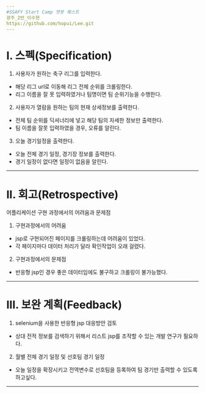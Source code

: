 ```yaml
---
#SSAFY Start Camp 챗봇 퀘스트
광주_2반_이수현  
https://github.com/hopui/Lee.git
---
```

# I. 스펙(Specification)
1. 사용자가 원하는 축구 리그를 입력한다.
* 해당 리그 url로 이동해 리그 전체 순위를 크롤링한다.
* 리그 이름을 잘 못 입력하였거나 팀명이면 팀 순위기능을 수행한다.
2. 사용자가 열람을 원하는 팀의 현재 상세정보를 출력한다.
* 전체 팀 순위를 딕셔너리에 넣고 해당 팀의 자세한 정보만 출력한다.
* 팀 이름을 잘못 입력하였을 경우, 오류를 알린다.
3. 오늘 경기일정을 출력한다.
* 오늘 전체 경기 일정, 경기장 정보를 출력한다.
* 경기 일정이 없다면 일정이 없음을 알린다.
---
# II. 회고(Retrospective)
어플리케이션 구현 과정에서의 어려움과 문제점
1. 구현과정에서의 어려움
* jsp로 구현되어진 페이지를 크롤링하는데 어려움이 있었다.
* 각 페이지마다 데이터 처리가 달라 확인작업이 오래 걸렸다.
2. 구현과정에서의 문제점
* 반응형 jsp인 경우 좋은 데이터임에도 불구하고 크롤링이 불가능했다.
---
# III. 보완 계획(Feedback)
1. selenium을 사용한 반응형 jsp 대응방안 검토
* 상대 전적 정보를 검색하기 위해서 리스트 jsp를 조작할 수 있는 개발 연구가 필요하다.
2. 월별 전체 경기 일정 및 선호팀 경기 일정
* 오늘 일정을 확장시키고 전역변수로 선호팀을 등록하여 팀 경기만 출력할 수 있도록 하고싶다.
---
